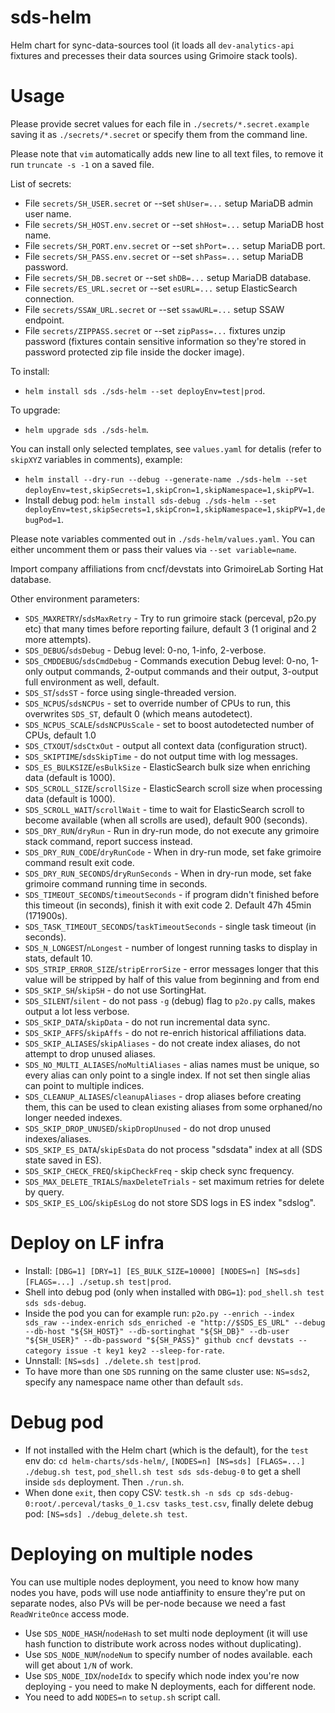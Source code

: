 # sds-helm

Helm chart for sync-data-sources tool (it loads all `dev-analytics-api` fixtures and precesses their data sources using Grimoire stack tools).


# Usage

Please provide secret values for each file in `./secrets/*.secret.example` saving it as `./secrets/*.secret` or specify them from the command line.

Please note that `vim` automatically adds new line to all text files, to remove it run `truncate -s -1` on a saved file.

List of secrets:
- File `secrets/SH_USER.secret` or --set `shUser=...` setup MariaDB admin user name.
- File `secrets/SH_HOST.env.secret` or --set `shHost=...` setup MariaDB host name.
- File `secrets/SH_PORT.env.secret` or --set `shPort=...` setup MariaDB port.
- File `secrets/SH_PASS.env.secret` or --set `shPass=...` setup MariaDB password.
- File `secrets/SH_DB.secret` or --set `shDB=...` setup MariaDB database.
- File `secrets/ES_URL.secret` or --set `esURL=...` setup ElasticSearch connection.
- File `secrets/SSAW_URL.secret` or --set `ssawURL=...` setup SSAW endpoint.
- File `secrets/ZIPPASS.secret` or --set `zipPass=...` fixtures unzip password (fixtures contain sensitive information so they're stored in password protected zip file inside the docker image).

To install:
- `helm install sds ./sds-helm --set deployEnv=test|prod`.

To upgrade:
- `helm upgrade sds ./sds-helm`.

You can install only selected templates, see `values.yaml` for detalis (refer to `skipXYZ` variables in comments), example:
- `helm install --dry-run --debug --generate-name ./sds-helm --set deployEnv=test,skipSecrets=1,skipCron=1,skipNamespace=1,skipPV=1`.
- Install debug pod: `helm install sds-debug ./sds-helm --set deployEnv=test,skipSecrets=1,skipCron=1,skipNamespace=1,skipPV=1,debugPod=1`.

Please note variables commented out in `./sds-helm/values.yaml`. You can either uncomment them or pass their values via `--set variable=name`.

Import company affiliations from cncf/devstats into GrimoireLab Sorting Hat database.

Other environment parameters:

- `SDS_MAXRETRY`/`sdsMaxRetry` - Try to run grimoire stack (perceval, p2o.py etc) that many times before reporting failure, default 3 (1 original and 2 more attempts).
- `SDS_DEBUG`/`sdsDebug` - Debug level: 0-no, 1-info, 2-verbose.
- `SDS_CMDDEBUG`/`sdsCmdDebug` - Commands execution Debug level: 0-no, 1-only output commands, 2-output commands and their output, 3-output full environment as well, default.
- `SDS_ST`/`sdsST` - force using single-threaded version.
- `SDS_NCPUS`/`sdsNCPUs` - set to override number of CPUs to run, this overwrites `SDS_ST`, default 0 (which means autodetect).
- `SDS_NCPUS_SCALE`/`sdsNCPUsScale` - set to boost autodetected number of CPUs, default 1.0
- `SDS_CTXOUT`/`sdsCtxOut` - output all context data (configuration struct).
- `SDS_SKIPTIME`/`sdsSkipTime` - do not output time with log messages.
- `SDS_ES_BULKSIZE`/`esBulkSize` - ElasticSearch bulk size when enriching data (default is 1000).
- `SDS_SCROLL_SIZE`/`scrollSize` - ElasticSearch scroll size when processing data (default is 1000).
- `SDS_SCROLL_WAIT`/`scrollWait` - time to wait for ElasticSearch scroll to become available (when all scrolls are used), default 900 (seconds).
- `SDS_DRY_RUN`/`dryRun` - Run in dry-run mode, do not execute any grimoire stack command, report success instead.
- `SDS_DRY_RUN_CODE`/`dryRunCode` - When in dry-run mode, set fake grimoire command result exit code.
- `SDS_DRY_RUN_SECONDS`/`dryRunSeconds` - When in dry-run mode, set fake grimoire command running time in seconds.
- `SDS_TIMEOUT_SECONDS`/`timeoutSeconds` - if program didn't finished before this timeout (in seconds), finish it with exit code 2. Default 47h 45min (171900s).
- `SDS_TASK_TIMEOUT_SECONDS`/`taskTimeoutSeconds` - single task timeout (in seconds).
- `SDS_N_LONGEST`/`nLongest` - number of longest running tasks to display in stats, default 10.
- `SDS_STRIP_ERROR_SIZE`/`stripErrorSize` - error messages longer that this value will be stripped by half of this value from beginning and from end
- `SDS_SKIP_SH`/`skipSH` - do not use SortingHat.
- `SDS_SILENT`/`silent` - do not pass `-g` (debug) flag to `p2o.py` calls, makes output a lot less verbose.
- `SDS_SKIP_DATA`/`skipData` - do not run incremental data sync.
- `SDS_SKIP_AFFS`/`skipAffs` - do not re-enrich historical affiliations data.
- `SDS_SKIP_ALIASES`/`skipAliases` - do not create index aliases, do not attempt to drop unused aliases.
- `SDS_NO_MULTI_ALIASES`/`noMultiAliases` - alias names must be unique, so every alias can only point to a single index. If not set then single alias can point to multiple indices.
- `SDS_CLEANUP_ALIASES`/`cleanupAliases` - drop aliases before creating them, this can be used to clean existing aliases from some orphaned/no longer needed indexes.
- `SDS_SKIP_DROP_UNUSED`/`skipDropUnused` - do not drop unused indexes/aliases.
- `SDS_SKIP_ES_DATA`/`skipEsData`  do not process "sdsdata" index at all (SDS state saved in ES).
- `SDS_SKIP_CHECK_FREQ`/`skipCheckFreq` - skip check sync frequency.
- `SDS_MAX_DELETE_TRIALS`/`maxDeleteTrials` - set maximum retries for delete by query.
- `SDS_SKIP_ES_LOG`/`skipEsLog`  do not store SDS logs in ES index "sdslog".

# Deploy on LF infra

- Install: `[DBG=1] [DRY=1] [ES_BULK_SIZE=10000] [NODES=n] [NS=sds] [FLAGS=...] ./setup.sh test|prod`.
- Shell into debug pod (only when installed with `DBG=1`): `pod_shell.sh test sds sds-debug`.
- Inside the pod you can for example run: `p2o.py --enrich --index sds_raw --index-enrich sds_enriched -e "http://$SDS_ES_URL" --debug --db-host "${SH_HOST}" --db-sortinghat "${SH_DB}" --db-user "${SH_USER}" --db-password "${SH_PASS}" github cncf devstats --category issue -t key1 key2 --sleep-for-rate`.
- Unnstall: `[NS=sds] ./delete.sh test|prod`.
- To have more than one `SDS` running on the same cluster use: `NS=sds2`, specify any namespace name other than default `sds`.


# Debug pod

- If not installed with the Helm chart (which is the default), for the `test` env do: `cd helm-charts/sds-helm/`, `[NODES=n] [NS=sds] [FLAGS=...] ./debug.sh test`, `pod_shell.sh test sds sds-debug-0` to get a shell inside `sds` deployment. Then `./run.sh`.
- When done `exit`, then copy CSV: `testk.sh -n sds cp sds-debug-0:root/.perceval/tasks_0_1.csv tasks_test.csv`, finally delete debug pod: `[NS=sds] ./debug_delete.sh test`.


# Deploying on multiple nodes

You can use multiple nodes deployment, you need to know how many nodes you have, pods will use node antiaffinity to ensure they're put on separate nodes, also PVs will be per-node because we need a fast `ReadWriteOnce` access mode.

- Use `SDS_NODE_HASH`/`nodeHash` to set multi node deployment (it will use hash function to distribute work across nodes without duplicating).
- Use `SDS_NODE_NUM`/`nodeNum` to specify number of nodes available. each will get about `1/N` of work.
- Use `SDS_NODE_IDX`/`nodeIdx` to specify which node index you're now deploying - you need to make N deployments, each for different node.
- You need to add `NODES=n` to `setup.sh` script call.
